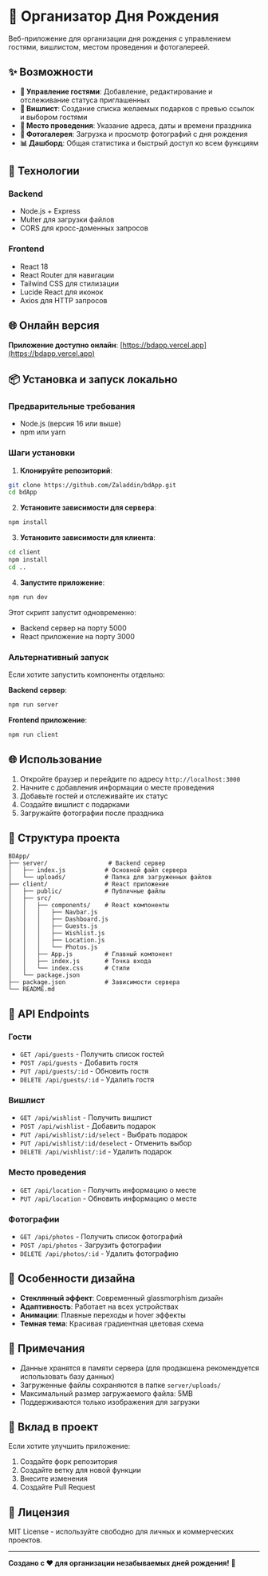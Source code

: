 # 🎉 Организатор Дня Рождения

Веб-приложение для организации дня рождения с управлением гостями, вишлистом, местом проведения и фотогалереей.

## ✨ Возможности

- **👥 Управление гостями**: Добавление, редактирование и отслеживание статуса приглашенных
- **🎁 Вишлист**: Создание списка желаемых подарков с превью ссылок и выбором гостями
- **📍 Место проведения**: Указание адреса, даты и времени праздника
- **📸 Фотогалерея**: Загрузка и просмотр фотографий с дня рождения
- **📊 Дашборд**: Общая статистика и быстрый доступ ко всем функциям

## 🚀 Технологии

### Backend
- Node.js + Express
- Multer для загрузки файлов
- CORS для кросс-доменных запросов

### Frontend
- React 18
- React Router для навигации
- Tailwind CSS для стилизации
- Lucide React для иконок
- Axios для HTTP запросов

## 🌐 Онлайн версия

**Приложение доступно онлайн**: [https://bdapp.vercel.app](https://bdapp.vercel.app)

## 📦 Установка и запуск локально

### Предварительные требования
- Node.js (версия 16 или выше)
- npm или yarn

### Шаги установки

1. **Клонируйте репозиторий**:
```bash
git clone https://github.com/Zaladdin/bdApp.git
cd bdApp
```

2. **Установите зависимости для сервера**:
```bash
npm install
```

3. **Установите зависимости для клиента**:
```bash
cd client
npm install
cd ..
```

4. **Запустите приложение**:
```bash
npm run dev
```

Этот скрипт запустит одновременно:
- Backend сервер на порту 5000
- React приложение на порту 3000

### Альтернативный запуск

Если хотите запустить компоненты отдельно:

**Backend сервер**:
```bash
npm run server
```

**Frontend приложение**:
```bash
npm run client
```

## 🌐 Использование

1. Откройте браузер и перейдите по адресу `http://localhost:3000`
2. Начните с добавления информации о месте проведения
3. Добавьте гостей и отслеживайте их статус
4. Создайте вишлист с подарками
5. Загружайте фотографии после праздника

## 📁 Структура проекта

```
BDApp/
├── server/                 # Backend сервер
│   ├── index.js           # Основной файл сервера
│   └── uploads/           # Папка для загруженных файлов
├── client/                # React приложение
│   ├── public/            # Публичные файлы
│   ├── src/
│   │   ├── components/    # React компоненты
│   │   │   ├── Navbar.js
│   │   │   ├── Dashboard.js
│   │   │   ├── Guests.js
│   │   │   ├── Wishlist.js
│   │   │   ├── Location.js
│   │   │   └── Photos.js
│   │   ├── App.js         # Главный компонент
│   │   ├── index.js       # Точка входа
│   │   └── index.css      # Стили
│   └── package.json
├── package.json           # Зависимости сервера
└── README.md
```

## 🔧 API Endpoints

### Гости
- `GET /api/guests` - Получить список гостей
- `POST /api/guests` - Добавить гостя
- `PUT /api/guests/:id` - Обновить гостя
- `DELETE /api/guests/:id` - Удалить гостя

### Вишлист
- `GET /api/wishlist` - Получить вишлист
- `POST /api/wishlist` - Добавить подарок
- `PUT /api/wishlist/:id/select` - Выбрать подарок
- `PUT /api/wishlist/:id/deselect` - Отменить выбор
- `DELETE /api/wishlist/:id` - Удалить подарок

### Место проведения
- `GET /api/location` - Получить информацию о месте
- `PUT /api/location` - Обновить информацию о месте

### Фотографии
- `GET /api/photos` - Получить список фотографий
- `POST /api/photos` - Загрузить фотографии
- `DELETE /api/photos/:id` - Удалить фотографию

## 🎨 Особенности дизайна

- **Стеклянный эффект**: Современный glassmorphism дизайн
- **Адаптивность**: Работает на всех устройствах
- **Анимации**: Плавные переходы и hover эффекты
- **Темная тема**: Красивая градиентная цветовая схема

## 📝 Примечания

- Данные хранятся в памяти сервера (для продакшена рекомендуется использовать базу данных)
- Загруженные файлы сохраняются в папке `server/uploads/`
- Максимальный размер загружаемого файла: 5MB
- Поддерживаются только изображения для загрузки

## 🤝 Вклад в проект

Если хотите улучшить приложение:
1. Создайте форк репозитория
2. Создайте ветку для новой функции
3. Внесите изменения
4. Создайте Pull Request

## 📄 Лицензия

MIT License - используйте свободно для личных и коммерческих проектов.

---

**Создано с ❤️ для организации незабываемых дней рождения!** 🎂
